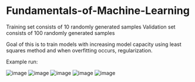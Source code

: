 # Fundamentals-of-Machine-Learning

Training set consists of 10 randomly generated samples 
Validation set consists of 100 randomly generated samples

Goal of this is to train models with increasing model capacity using least squares method and when overfitting occurs, regularization.

Example run:

![image](https://user-images.githubusercontent.com/59804756/194795800-b0c8ca6d-bfbd-46c5-95ad-69654dcfe352.png)
![image](https://user-images.githubusercontent.com/59804756/194795830-b93c316f-1117-4836-9e5d-1153db780876.png)
![image](https://user-images.githubusercontent.com/59804756/194795848-87afd66d-9145-40a4-864e-b0f78c9d3743.png)
![image](https://user-images.githubusercontent.com/59804756/194795856-3cd2fa52-9925-43c4-8484-c6ade2feb52d.png)
![image](https://user-images.githubusercontent.com/59804756/194795861-053ada24-3a02-4e94-bb95-f93c578061db.png)
